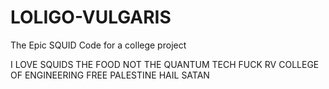 # LOLIGO-VULGARIS
The Epic SQUID Code for a college project


I LOVE SQUIDS
THE FOOD
NOT THE QUANTUM TECH
FUCK RV COLLEGE OF ENGINEERING
FREE PALESTINE
HAIL SATAN
